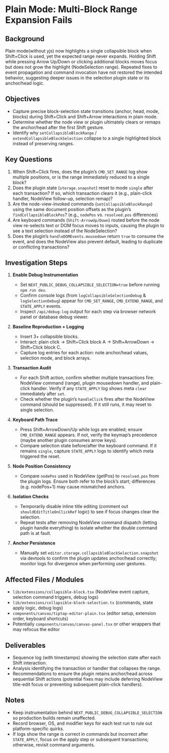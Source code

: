 # Plain Mode: Multi-Block Range Expansion Fails

## Background
Plain mode(without yjs) now highlights a single collapsible block when Shift+Click is used, yet the expected range never expands. Holding Shift while pressing Arrow Up/Down or clicking additional blocks moves focus but does not grow the highlight (NodeSelection range). Repeated fixes to event propagation and command invocation have not restored the intended behavior, suggesting deeper issues in the selection plugin state or its anchor/head logic.

## Objectives
- Capture precise block-selection state transitions (anchor, head, mode, blocks) during Shift+Click and Shift+Arrow interactions in plain mode.
- Determine whether the node view or plugin ultimately clears or remaps the anchor/head after the first Shift gesture.
- Identify why `setCollapsibleBlockRange` / `extendCollapsibleBlockSelection` collapse to a single highlighted block instead of preserving ranges.

## Key Questions
1. When Shift+Click fires, does the plugin’s `CMD_SET_RANGE` log show multiple positions, or is the range immediately reduced to a single block?
2. Does the plugin state (`storage.snapshot`) reset to mode `single` after each transaction? If so, which transaction clears it (e.g., plain-click handler, NodeView follow-up, selection remap)?
3. Are the node-view-invoked commands (`setCollapsibleBlockRange`) using the same document position offsets as the plugin’s `findCollapsibleBlockPos`? (e.g., `nodePos` vs. `resolved.pos` differences)
4. Are keyboard commands (`Shift-ArrowUp/Down`) routed before the node view re-selects text or DOM focus moves to inputs, causing the plugin to see a text selection instead of the NodeSelection?
5. Does the plugin’s `handleDOMEvents.mousedown` return `true` to consume the event, and does the NodeView also prevent default, leading to duplicate or conflicting transactions?

## Investigation Steps
1. **Enable Debug Instrumentation**
   - Set `NEXT_PUBLIC_DEBUG_COLLAPSIBLE_SELECTION=true` before running `npm run dev`.
   - Confirm console logs (from `logCollapsibleSelectionDebug` & `logSelectionDebug`) appear for `CMD_SET_RANGE`, `CMD_EXTEND_RANGE`, and `STATE_APPLY` events.
   - Inspect `/api/debug-log` output for each step via browser network panel or database debug viewer.

2. **Baseline Reproduction + Logging**
   - Insert 3+ collapsible blocks.
   - Interact: plain click -> Shift+Click block A -> Shift+ArrowDown -> Shift+Click block C.
   - Capture log entries for each action: note anchor/head values, selection mode, and block arrays.

3. **Transaction Audit**
   - For each Shift action, confirm whether multiple transactions fire: NodeView command (range), plugin mousedown handler, and plain-click handler. Verify if any `STATE_APPLY` log shows meta `clear` immediately after `set`.
   - Check whether the plugin’s `handleClick` fires after the NodeView command (should be suppressed). If it still runs, it may reset to single selection.

4. **Keyboard Path Trace**
   - Press Shift+ArrowDown/Up while logs are enabled; ensure `CMD_EXTEND_RANGE` appears. If not, verify the keymap’s precedence (maybe another plugin consumes arrow keys).
   - Compare selection state before/after the keyboard command. If it remains `single`, capture `STATE_APPLY` logs to identify which meta triggered the reset.

5. **Node Position Consistency**
   - Compare `nodePos` used in NodeView (getPos) to `resolved.pos` from the plugin logs. Ensure both refer to the block’s start; differences (e.g. nodePos+1) may cause mismatched anchors.

6. **Isolation Checks**
   - Temporarily disable inline title editing (comment out `shouldEditTitleOnClickRef` logic) to see if focus changes clear the selection.
   - Repeat tests after removing NodeView command dispatch (letting plugin handle everything) to isolate whether the double command path is at fault.

7. **Anchor Persistence**
   - Manually set `editor.storage.collapsibleBlockSelection.snapshot` via devtools to confirm the plugin updates anchor/head correctly; monitor logs for divergence when performing user gestures.

## Affected Files / Modules
- `lib/extensions/collapsible-block.tsx` (NodeView event capture, selection command triggers, debug logs)
- `lib/extensions/collapsible-block-selection.ts` (commands, state apply logic, debug logs)
- `components/canvas/tiptap-editor-plain.tsx` (editor setup, extension order, keyboard shortcuts)
- Potentially `components/canvas/canvas-panel.tsx` or other wrappers that may refocus the editor

## Deliverables
- Sequence log (with timestamps) showing the selection state after each Shift interaction.
- Analysis identifying the transaction or handler that collapses the range.
- Recommendations to ensure the plugin retains anchor/head across sequential Shift actions (potential fixes may include deferring NodeView title-edit focus or preventing subsequent plain-click handlers).

## Notes
- Keep instrumentation behind `NEXT_PUBLIC_DEBUG_COLLAPSIBLE_SELECTION` so production builds remain unaffected.
- Record browser, OS, and modifier keys for each test run to rule out platform-specific quirks.
- If logs show the range is correct in commands but incorrect after `STATE_APPLY`, focus on the apply step or subsequent transactions; otherwise, revisit command arguments.
